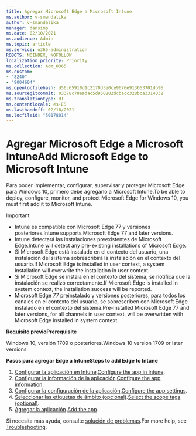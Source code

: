 ```yaml
---
title: Agregar Microsoft Edge a Microsoft Intune
ms.author: v-smandalika
author: v-smandalika
manager: dansimp
ms.date: 02/10/2021
ms.audience: Admin
ms.topic: article
ms.service: o365-administration
ROBOTS: NOINDEX, NOFOLLOW
localization_priority: Priority
ms.collection: Adm_O365
ms.custom:
- "8240"
- "9004604"
ms.openlocfilehash: d56c65910d1c2170d3e0ce9676e913663701db96
ms.sourcegitcommit: 03378c78eadac5d950802dcbacc328bca3314032
ms.translationtype: HT
ms.contentlocale: es-ES
ms.lasthandoff: 02/10/2021
ms.locfileid: "50178014"
---
```

# <a name="add-microsoft-edge-to-microsoft-intune"></a><span data-ttu-id="c79e6-102">Agregar Microsoft Edge a Microsoft Intune</span><span class="sxs-lookup"><span data-stu-id="c79e6-102">Add Microsoft Edge to Microsoft Intune</span></span>

<span data-ttu-id="c79e6-103">Para poder implementar, configurar, supervisar y proteger Microsoft Edge para Windows 10, primero debe agregarlo a Microsoft Intune.</span><span class="sxs-lookup"><span data-stu-id="c79e6-103">To be able to deploy, configure, monitor, and protect Microsoft Edge for Windows 10, you must first add it to Microsoft Intune.</span></span>

> [!IMPORTANT]
- <span data-ttu-id="c79e6-104">Intune es compatible con Microsoft Edge 77 y versiones posteriores.</span><span class="sxs-lookup"><span data-stu-id="c79e6-104">Intune supports Microsoft Edge 77 and later versions.</span></span>
- <span data-ttu-id="c79e6-105">Intune detectará las instalaciones preexistentes de Microsoft Edge.</span><span class="sxs-lookup"><span data-stu-id="c79e6-105">Intune will detect any pre-existing installations of Microsoft Edge.</span></span>
- <span data-ttu-id="c79e6-106">Si Microsoft Edge está instalado en el contexto del usuario, una instalación del sistema sobrescribirá la instalación en el contexto del usuario.</span><span class="sxs-lookup"><span data-stu-id="c79e6-106">If Microsoft Edge is installed in user context, a system installation will overwrite the installation in user context.</span></span>
- <span data-ttu-id="c79e6-107">Si Microsoft Edge se instala en el contexto del sistema, se notifica que la instalación se realizó correctamente.</span><span class="sxs-lookup"><span data-stu-id="c79e6-107">If Microsoft Edge is installed in system context, the installation success will be reported.</span></span>
- <span data-ttu-id="c79e6-108">Microsoft Edge 77 preinstalado y versiones posteriores, para todos los canales en el contexto del usuario, se sobrescriben con Microsoft Edge instalado en el contexto del sistema.</span><span class="sxs-lookup"><span data-stu-id="c79e6-108">Pre-installed Microsoft Edge 77 and later versions, for all channels in user context, will be overwritten with Microsoft Edge installed in system context.</span></span>

<span data-ttu-id="c79e6-109">**Requisito previo**</span><span class="sxs-lookup"><span data-stu-id="c79e6-109">**Prerequisite**</span></span>

<span data-ttu-id="c79e6-110">Windows 10, versión 1709 o posteriores.</span><span class="sxs-lookup"><span data-stu-id="c79e6-110">Windows 10 version 1709 or later versions</span></span>

<span data-ttu-id="c79e6-111">**Pasos para agregar Edge a Intune**</span><span class="sxs-lookup"><span data-stu-id="c79e6-111">**Steps to add Edge to Intune**</span></span>

1. <span data-ttu-id="c79e6-112">[Configurar la aplicación en Intune](https://docs.microsoft.com/mem/intune/apps/apps-windows-edge).</span><span class="sxs-lookup"><span data-stu-id="c79e6-112">[Configure the app in Intune](https://docs.microsoft.com/mem/intune/apps/apps-windows-edge).</span></span>
2. <span data-ttu-id="c79e6-113">[Configurar la información de la aplicación](https://docs.microsoft.com/mem/intune/apps/apps-windows-edge).</span><span class="sxs-lookup"><span data-stu-id="c79e6-113">[Configure the app information](https://docs.microsoft.com/mem/intune/apps/apps-windows-edge).</span></span>
3. <span data-ttu-id="c79e6-114">[Configurar la configuración de la aplicación](https://docs.microsoft.com/mem/intune/apps/apps-windows-edge).</span><span class="sxs-lookup"><span data-stu-id="c79e6-114">[Configure the app settings](https://docs.microsoft.com/mem/intune/apps/apps-windows-edge).</span></span>
4. <span data-ttu-id="c79e6-115">[Seleccionar las etiquetas de ámbito (opcional)](https://docs.microsoft.com/mem/intune/apps/apps-windows-edge).</span><span class="sxs-lookup"><span data-stu-id="c79e6-115">[Select the scope tags (optional)](https://docs.microsoft.com/mem/intune/apps/apps-windows-edge).</span></span>
5. <span data-ttu-id="c79e6-116">[Agregar la aplicación](https://docs.microsoft.com/mem/intune/apps/apps-windows-edge).</span><span class="sxs-lookup"><span data-stu-id="c79e6-116">[Add the app](https://docs.microsoft.com/mem/intune/apps/apps-windows-edge).</span></span>

<span data-ttu-id="c79e6-117">Si necesita más ayuda, consulte [solución de problemas](https://docs.microsoft.com/mem/intune/apps/apps-windows-edge).</span><span class="sxs-lookup"><span data-stu-id="c79e6-117">For more help, see [Troubleshooting](https://docs.microsoft.com/mem/intune/apps/apps-windows-edge).</span></span>




